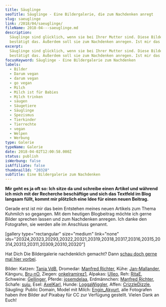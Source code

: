 ```yaml
---
title: Säuglinge
seoTitle: Säuglinge - Eine Bildergalerie, die zum Nachdenken anregt
slug: saeuglinge
link: /2018/04/saeuglinge/
fileName: 2018-04---saeuglinge.md
description:
  Säuglinge sind glücklich, wenn sie bei Ihrer Mutter sind. Diese Bildergalerie
  bestätigt das. Außerdem soll sie zum Nachdenken anregen. Ist mir das gelungen?
excerpt:
  Säuglinge sind glücklich, wenn sie bei Ihrer Mutter sind. Diese Bildergalerie
  bestätigt das. Außerdem soll sie zum Nachdenken anregen. Ist mir das gelungen?
focusKeyword: Säuglinge - Eine Bildergalerie zum Nachdenken
labels:
  - Bilder
  - Darum vegan
  - darum vegan
  - go vegan
  - Milch
  - Milch ist für Babies
  - Milch trinken
  - säugen
  - Säugetiere
  - Säuglinge
  - Spezismus
  - Tierkinder
  - Tierrechte
  - vegan
  - Welpen
  - Werbung
type: Galerie
typeName: Galerie
date: 2018-04-02T12:00:58.000Z
status: publish
isWerbung: false
isAffiliate: false
thumbnailId: "20328"
subTitle: Eine Bildergalerie zum Nachdenken
---
```


<strong>Mir geht es ja oft so: Ich sitze da und schreibe einen Artikel und
während ich mich mit der Recherche beschäftige und sich das Textfeld im Blog
langsam füllt, kommt mir plötzlich eine Idee für einen neuen Beitrag.</strong>

Gerade erst ist mir das beim Entstehen meines neuen Artikels zum Thema Kuhmilch
so gegangen. Mit dem heutigen Blogbeitrag möchte ich gerne Bilder sprechen
lassen und zum Nachdenken anregen. Ich danke den Fotografen, sie werden alle im
Anschluss genannt.

[gallery type="rectangular" size="medium" link="none"
ids="20324,20323,20293,20322,20321,20319,20318,20317,20316,20315,20314,20313,20311,20309,20310,20320"]

Hat Dich Die Bildergalerie nachdenklich gemacht? Dann
<a href="http://cardamonchai.com/2014/09/pflanzenmilch-wieso-denn-blos/">schau
doch gerne mal hier vorbei</a>.

Bilder: Katzen:
<a href="https://pixabay.com/de/katze-k%C3%A4tzchen-s%C3%A4ugen-zitze-2484776/" target="_blank" rel="noopener">Tania
VdB</a>, Dromedar:
<a href="https://pixabay.com/de/users/manfredrichter-4055600/" target="_blank" rel="noopener">Manfred
Richter</a>, Kühe:
<a href="https://pixabay.com/de/users/Jan-Mallander-615621/">Jan-Mallander</a>,
Känguru,
<a href="https://pixabay.com/de/users/Bru-nO-1161770/" target="_blank" rel="noopener">Bru-nO</a>,
Ziegen:
<a href="https://pixabay.com/de/users/onkelramirez1-1490122/" target="_blank" rel="noopener">onkelramirez1</a>,
Alpakas:
<a href="https://pixabay.com/de/users/ulleo-1834854/" target="_blank" rel="noopener">Ulleo</a>,
Reh:
<a href="https://pixabay.com/de/users/RitaE-19628/" target="_blank" rel="noopener">RitaE</a>,
Schweine:
<a href="https://pixabay.com/de/users/Gellinger-201217/" target="_blank" rel="noopener">Gellinger</a>,
Pferde:
<a href="https://pixabay.com/de/users/josemdelaa-2004715/" target="_blank" rel="noopener">josemdelaa</a>,
Erdmännchen:
<a href="https://pixabay.com/de/users/manfredrichter-4055600/" target="_blank" rel="noopener">Manfred
Richter</a>, Schafe:
<a href="https://pixabay.com/de/users/suju-165106/" target="_blank" rel="noopener">suju</a>,
Esel:
<a href="https://pixabay.com/de/users/AxelKarl-6960305/" target="_blank" rel="noopener">AxelKarl</a>,
Hunde:
<a href="https://pixabay.com/de/users/LoggaWiggler-15/" target="_blank" rel="noopener">LoggaWiggler</a>,
Affen:
<a href="https://pixabay.com/de/users/CrizzlDizzl-3480614/" target="_blank" rel="noopener">CrizzleDizzle</a>,
Säugling: Public Domain, Model mit Milch:
<a href="https://pixabay.com/de/users/Engin_Akyurt-3656355/" target="_blank" rel="noopener">Engin_Akyurt</a>,
alle Fotografen haben ihre Bilder auf Pixabay für CC zur Verfügung gestellt.
Vielen Dank an Euch!
